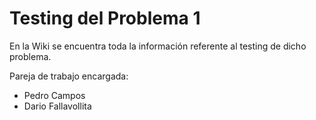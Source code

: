 # Testing del Problema 1

En la Wiki se encuentra toda la información referente al testing de dicho problema. 

Pareja de trabajo encargada:

+ Pedro Campos
+ Dario Fallavollita
